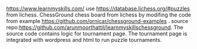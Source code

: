 https://www.learnmyskills.com/ use https://database.lichess.org/#puzzles from lichess.
ChessGround chess board from lichess by modifing the code from example https://github.com/ornicar/chessground-examples . source repo:https://github.com/arunmoorthattil/learnmyskillschessground. 
The source  code contains logic for tournament page. The tournament page is integrated with wordpress and html to run puzzle tournaments.
